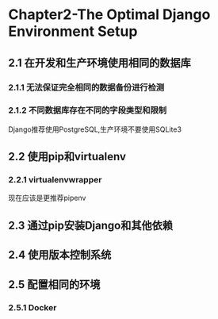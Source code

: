 Chapter2-The Optimal Django Environment Setup
=============================================

## 2.1 在开发和生产环境使用相同的数据库

### 2.1.1 无法保证完全相同的数据备份进行检测

### 2.1.2 不同数据库存在不同的字段类型和限制

Django推荐使用PostgreSQL,生产环境不要使用SQLite3

## 2.2 使用pip和virtualenv

### 2.2.1 virtualenvwrapper

现在应该是更推荐pipenv

## 2.3 通过pip安装Django和其他依赖

## 2.4 使用版本控制系统

## 2.5 配置相同的环境

### 2.5.1 Docker